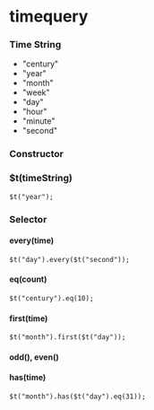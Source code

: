 # timequery

### Time String

- "century"
- "year"
- "month"
- "week"
- "day"
- "hour"
- "minute"
- "second"

### Constructor

### $t(timeString)

```
$t("year");
```

### Selector

#### every(time)

```
$t("day").every($t("second"));
```

#### eq(count)

```
$t("century").eq(10);
```

#### first(time)

```
$t("month").first($t("day"));
```

#### odd(), even()

#### has(time)

```
$t("month").has($t("day").eq(31));
```

